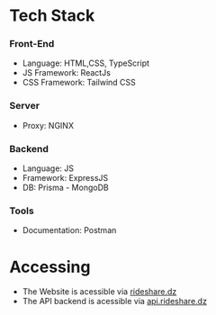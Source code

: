 # Tech Stack
### Front-End
- Language: HTML,CSS, TypeScript
- JS Framework:  ReactJs
- CSS Framework: Tailwind CSS

### Server
- Proxy: NGINX

### Backend
- Language: JS
- Framework: ExpressJS
- DB: Prisma - MongoDB

### Tools
- Documentation: Postman



# Accessing
- The Website is acessible via [rideshare.dz](https://rideshare.ramzi-issiakhem.com)
- The API backend is acessible via [api.rideshare.dz](https://api.rideshare.ramzi-issiakhem.com)




